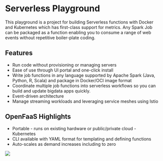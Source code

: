 # Serverless Playground
This playground is a project for building Serverless functions with Docker and Kubernetes which has first-class support for metrics. Any Spark Job can be packaged as a function enabling you to consume a range of web events without repetitive boiler-plate coding.

## Features
- Run code without provisioning or managing servers
- Ease of use through UI portal and one-click install
- Write job functions in any language supported by Apache Spark (Java, Python, R, Scala) and package in Docker/OCI image format
- Coordinate multiple job functions into serverless workflows so you can build and update bigdata apps quickly.
- Event-driven architecture
- Manage streaming workloads and leveraging service meshes using Istio

## OpenFaaS Highlights
- Portable - runs on existing hardware or public/private cloud - Kubernetes 
- CLI available with YAML format for templating and defining functions
- Auto-scales as demand increases including to zero

<img src="https://image.ibb.co/iAtbkV/serverless-2.jpg"/>
